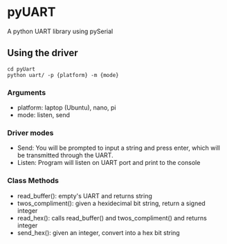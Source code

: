 # pyUART
A python UART library using pySerial

## Using the driver
```
cd pyUart
python uart/ -p {platform} -m {mode}
```

### Arguments
- platform: laptop (Ubuntu), nano, pi
- mode: listen, send

### Driver modes
- Send: You will be prompted to input a string and press enter, which will be transmitted through the UART.
- Listen: Program will listen on UART port and print to the console

### Class Methods
- read_buffer(): empty's UART and returns string
- twos_compliment(): given a hexidecimal bit string, return a signed integer
- read_hex(): calls read_buffer() and twos_compliment() and returns integer
- send_hex(): given an integer, convert into a hex bit string
